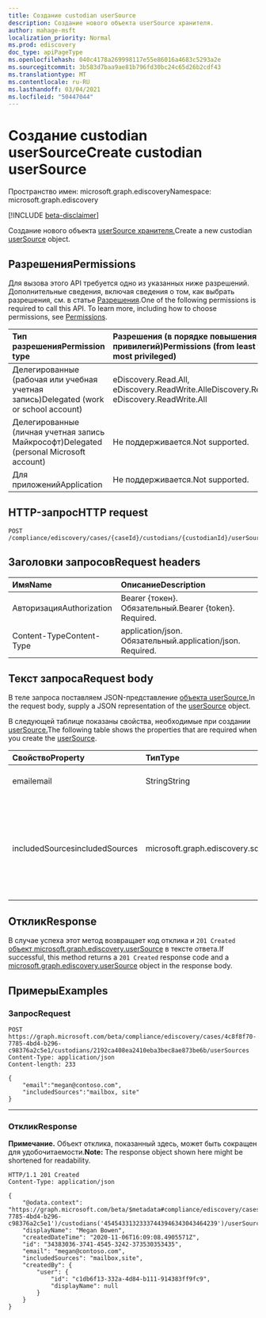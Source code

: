 ```yaml
---
title: Создание custodian userSource
description: Создание нового объекта userSource хранителя.
author: mahage-msft
localization_priority: Normal
ms.prod: ediscovery
doc_type: apiPageType
ms.openlocfilehash: 040c4178a269998117e55e86016a4683c5293a2e
ms.sourcegitcommit: 3b583d7baa9ae81b796fd30bc24c65d26b2cdf43
ms.translationtype: MT
ms.contentlocale: ru-RU
ms.lasthandoff: 03/04/2021
ms.locfileid: "50447044"
---
```

# <a name="create-custodian-usersource"></a><span data-ttu-id="c8050-103">Создание custodian userSource</span><span class="sxs-lookup"><span data-stu-id="c8050-103">Create custodian userSource</span></span>

<span data-ttu-id="c8050-104">Пространство имен: microsoft.graph.ediscovery</span><span class="sxs-lookup"><span data-stu-id="c8050-104">Namespace: microsoft.graph.ediscovery</span></span>

[!INCLUDE [beta-disclaimer](../../includes/beta-disclaimer.md)]

<span data-ttu-id="c8050-105">Создание нового объекта [userSource хранителя.](../resources/ediscovery-usersource.md)</span><span class="sxs-lookup"><span data-stu-id="c8050-105">Create a new custodian [userSource](../resources/ediscovery-usersource.md) object.</span></span>

## <a name="permissions"></a><span data-ttu-id="c8050-106">Разрешения</span><span class="sxs-lookup"><span data-stu-id="c8050-106">Permissions</span></span>

<span data-ttu-id="c8050-p101">Для вызова этого API требуется одно из указанных ниже разрешений. Дополнительные сведения, включая сведения о том, как выбрать разрешения, см. в статье [Разрешения](/graph/permissions-reference).</span><span class="sxs-lookup"><span data-stu-id="c8050-p101">One of the following permissions is required to call this API. To learn more, including how to choose permissions, see [Permissions](/graph/permissions-reference).</span></span>

|<span data-ttu-id="c8050-109">Тип разрешения</span><span class="sxs-lookup"><span data-stu-id="c8050-109">Permission type</span></span>|<span data-ttu-id="c8050-110">Разрешения (в порядке повышения привилегий)</span><span class="sxs-lookup"><span data-stu-id="c8050-110">Permissions (from least to most privileged)</span></span>|
|:---|:---|
|<span data-ttu-id="c8050-111">Делегированные (рабочая или учебная учетная запись)</span><span class="sxs-lookup"><span data-stu-id="c8050-111">Delegated (work or school account)</span></span>|<span data-ttu-id="c8050-112">eDiscovery.Read.All, eDiscovery.ReadWrite.All</span><span class="sxs-lookup"><span data-stu-id="c8050-112">eDiscovery.Read.All, eDiscovery.ReadWrite.All</span></span>|
|<span data-ttu-id="c8050-113">Делегированные (личная учетная запись Майкрософт)</span><span class="sxs-lookup"><span data-stu-id="c8050-113">Delegated (personal Microsoft account)</span></span>|<span data-ttu-id="c8050-114">Не поддерживается.</span><span class="sxs-lookup"><span data-stu-id="c8050-114">Not supported.</span></span>|
|<span data-ttu-id="c8050-115">Для приложений</span><span class="sxs-lookup"><span data-stu-id="c8050-115">Application</span></span>|<span data-ttu-id="c8050-116">Не поддерживается.</span><span class="sxs-lookup"><span data-stu-id="c8050-116">Not supported.</span></span>|

## <a name="http-request"></a><span data-ttu-id="c8050-117">HTTP-запрос</span><span class="sxs-lookup"><span data-stu-id="c8050-117">HTTP request</span></span>

<!-- {
  "blockType": "ignored"
}
-->

``` http
POST /compliance/ediscovery/cases/{caseId}/custodians/{custodianId}/userSources
```

## <a name="request-headers"></a><span data-ttu-id="c8050-118">Заголовки запросов</span><span class="sxs-lookup"><span data-stu-id="c8050-118">Request headers</span></span>

|<span data-ttu-id="c8050-119">Имя</span><span class="sxs-lookup"><span data-stu-id="c8050-119">Name</span></span>|<span data-ttu-id="c8050-120">Описание</span><span class="sxs-lookup"><span data-stu-id="c8050-120">Description</span></span>|
|:---|:---|
|<span data-ttu-id="c8050-121">Авторизация</span><span class="sxs-lookup"><span data-stu-id="c8050-121">Authorization</span></span>|<span data-ttu-id="c8050-p102">Bearer {токен}. Обязательный.</span><span class="sxs-lookup"><span data-stu-id="c8050-p102">Bearer {token}. Required.</span></span>|
|<span data-ttu-id="c8050-124">Content-Type</span><span class="sxs-lookup"><span data-stu-id="c8050-124">Content-Type</span></span>|<span data-ttu-id="c8050-p103">application/json. Обязательный.</span><span class="sxs-lookup"><span data-stu-id="c8050-p103">application/json. Required.</span></span>|

## <a name="request-body"></a><span data-ttu-id="c8050-127">Текст запроса</span><span class="sxs-lookup"><span data-stu-id="c8050-127">Request body</span></span>

<span data-ttu-id="c8050-128">В теле запроса поставляем JSON-представление [объекта userSource.](../resources/ediscovery-usersource.md)</span><span class="sxs-lookup"><span data-stu-id="c8050-128">In the request body, supply a JSON representation of the [userSource](../resources/ediscovery-usersource.md) object.</span></span>

<span data-ttu-id="c8050-129">В следующей таблице показаны свойства, необходимые при создании [userSource.](../resources/ediscovery-usersource.md)</span><span class="sxs-lookup"><span data-stu-id="c8050-129">The following table shows the properties that are required when you create the [userSource](../resources/ediscovery-usersource.md).</span></span>

|<span data-ttu-id="c8050-130">Свойство</span><span class="sxs-lookup"><span data-stu-id="c8050-130">Property</span></span>|<span data-ttu-id="c8050-131">Тип</span><span class="sxs-lookup"><span data-stu-id="c8050-131">Type</span></span>|<span data-ttu-id="c8050-132">Описание</span><span class="sxs-lookup"><span data-stu-id="c8050-132">Description</span></span>|
|:---|:---|:---|
|<span data-ttu-id="c8050-133">email</span><span class="sxs-lookup"><span data-stu-id="c8050-133">email</span></span>|<span data-ttu-id="c8050-134">String</span><span class="sxs-lookup"><span data-stu-id="c8050-134">String</span></span>|<span data-ttu-id="c8050-135">SMTP-адрес пользователя.</span><span class="sxs-lookup"><span data-stu-id="c8050-135">SMTP address of the user.</span></span>|
|<span data-ttu-id="c8050-136">includedSources</span><span class="sxs-lookup"><span data-stu-id="c8050-136">includedSources</span></span>|<span data-ttu-id="c8050-137">microsoft.graph.ediscovery.sourceType</span><span class="sxs-lookup"><span data-stu-id="c8050-137">microsoft.graph.ediscovery.sourceType</span></span>|<span data-ttu-id="c8050-138">Указывает, какие источники включены в эту группу.</span><span class="sxs-lookup"><span data-stu-id="c8050-138">Specifies which sources are included in this group.</span></span> <span data-ttu-id="c8050-139">Возможные значения: `mailbox`, `site`.</span><span class="sxs-lookup"><span data-stu-id="c8050-139">Possible values are: `mailbox`, `site`.</span></span>|

## <a name="response"></a><span data-ttu-id="c8050-140">Отклик</span><span class="sxs-lookup"><span data-stu-id="c8050-140">Response</span></span>

<span data-ttu-id="c8050-141">В случае успеха этот метод возвращает код отклика и `201 Created` [объект microsoft.graph.ediscovery.userSource](../resources/ediscovery-usersource.md) в тексте ответа.</span><span class="sxs-lookup"><span data-stu-id="c8050-141">If successful, this method returns a `201 Created` response code and a [microsoft.graph.ediscovery.userSource](../resources/ediscovery-usersource.md) object in the response body.</span></span>

## <a name="examples"></a><span data-ttu-id="c8050-142">Примеры</span><span class="sxs-lookup"><span data-stu-id="c8050-142">Examples</span></span>

### <a name="request"></a><span data-ttu-id="c8050-143">Запрос</span><span class="sxs-lookup"><span data-stu-id="c8050-143">Request</span></span>

<!-- {
  "blockType": "request",
  "name": "create_usersource_from_"
}
-->

``` http
POST https://graph.microsoft.com/beta/compliance/ediscovery/cases/4c8f8f70-7785-4bd4-b296-c98376a2c5e1/custodians/2192ca408ea2410eba3bec8ae873be6b/userSources
Content-Type: application/json
Content-length: 233

{
    "email":"megan@contoso.com",
    "includedSources":"mailbox, site"
}
```

---

### <a name="response"></a><span data-ttu-id="c8050-144">Отклик</span><span class="sxs-lookup"><span data-stu-id="c8050-144">Response</span></span>

<span data-ttu-id="c8050-145">**Примечание.** Объект отклика, показанный здесь, может быть сокращен для удобочитаемости.</span><span class="sxs-lookup"><span data-stu-id="c8050-145">**Note:** The response object shown here might be shortened for readability.</span></span>
<!-- {
  "blockType": "response",
  "truncated": true,
  "@odata.type": "microsoft.graph.ediscovery.userSource"
}
-->

``` http
HTTP/1.1 201 Created
Content-Type: application/json

{
    "@odata.context": "https://graph.microsoft.com/beta/$metadata#compliance/ediscovery/cases('4c8f8f70-7785-4bd4-b296-c98376a2c5e1')/custodians('45454331323337443946343043464239')/userSources/$entity",
    "displayName": "Megan Bowen",
    "createdDateTime": "2020-11-06T16:09:08.4905571Z",
    "id": "34383036-3741-4545-3242-373530353435",
    "email": "megan@contoso.com",
    "includedSources": "mailbox,site",
    "createdBy": {
        "user": {
            "id": "c1db6f13-332a-4d84-b111-914383ff9fc9",
            "displayName": null
        }
    }
}
```
